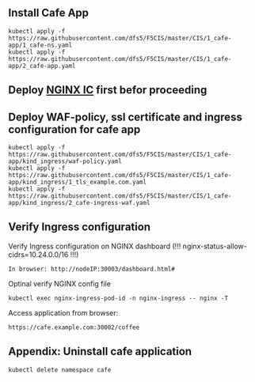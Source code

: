 ## Install Cafe App
    kubectl apply -f https://raw.githubusercontent.com/dfs5/F5CIS/master/CIS/1_cafe-app/1_cafe-ns.yaml
    kubectl apply -f https://raw.githubusercontent.com/dfs5/F5CIS/master/CIS/1_cafe-app/2_cafe-app.yaml
## Deploy [NGINX IC](https://github.com/dfs5/F5CIS/tree/master/CIS/2_nginx-ic-plus) first befor proceeding
## Deploy WAF-policy, ssl certificate and ingress configuration for cafe app
    kubectl apply -f https://raw.githubusercontent.com/dfs5/F5CIS/master/CIS/1_cafe-app/kind_ingress/waf-policy.yaml
    kubectl apply -f https://raw.githubusercontent.com/dfs5/F5CIS/master/CIS/1_cafe-app/kind_ingress/1_tls_example.com.yaml
    kubectl apply -f https://raw.githubusercontent.com/dfs5/F5CIS/master/CIS/1_cafe-app/kind_ingress/2_cafe-ingress-waf.yaml
## Verify Ingress configuration
Verify Ingress configuration on NGINX dashboard (!!! nginx-status-allow-cidrs=10.24.0.0/16 !!!)

    In browser: http://nodeIP:30003/dashboard.html#
Optinal verify NGINX config file

    kubectl exec nginx-ingress-pod-id -n nginx-ingress -- nginx -T
Access application from browser:

    https://cafe.example.com:30002/coffee
## Appendix: Uninstall cafe application
    kubectl delete namespace cafe
